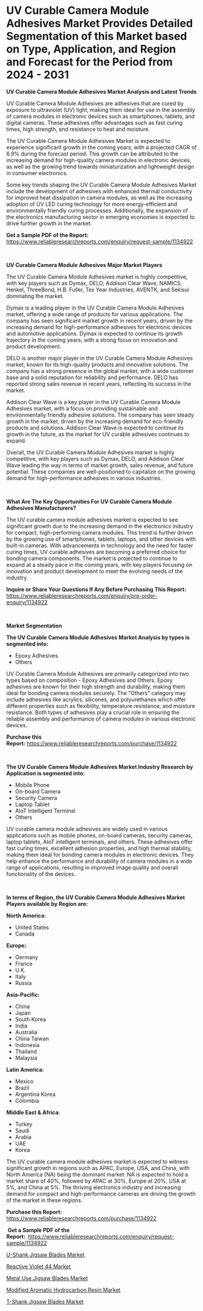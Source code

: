<p><h1>UV Curable Camera Module Adhesives Market Provides Detailed Segmentation of this Market based on Type, Application, and Region and Forecast for the Period from 2024 - 2031</h1></p><p><strong>UV Curable Camera Module Adhesives Market Analysis and Latest Trends</strong></p>
<p><p>UV Curable Camera Module Adhesives are adhesives that are cured by exposure to ultraviolet (UV) light, making them ideal for use in the assembly of camera modules in electronic devices such as smartphones, tablets, and digital cameras. These adhesives offer advantages such as fast curing times, high strength, and resistance to heat and moisture.</p><p>The UV Curable Camera Module Adhesives Market is expected to experience significant growth in the coming years, with a projected CAGR of 6.9% during the forecast period. This growth can be attributed to the increasing demand for high-quality camera modules in electronic devices, as well as the growing trend towards miniaturization and lightweight design in consumer electronics.</p><p>Some key trends shaping the UV Curable Camera Module Adhesives Market include the development of adhesives with enhanced thermal conductivity for improved heat dissipation in camera modules, as well as the increasing adoption of UV LED curing technology for more energy-efficient and environmentally friendly curing processes. Additionally, the expansion of the electronics manufacturing sector in emerging economies is expected to drive further growth in the market.</p></p>
<p><strong>Get a Sample PDF of the Report:&nbsp;</strong> <a href="https://www.reliableresearchreports.com/enquiry/request-sample/1134922">https://www.reliableresearchreports.com/enquiry/request-sample/1134922</a></p>
<p>&nbsp;</p>
<p><strong>UV Curable Camera Module Adhesives Major Market Players</strong></p>
<p><p>The UV Curable Camera Module Adhesives market is highly competitive, with key players such as Dymax, DELO, Addison Clear Wave, NAMICS, Henkel, ThreeBond, H.B. Fuller, Tex Year Industries, AVENTK, and Sekisui dominating the market. </p><p>Dymax is a leading player in the UV Curable Camera Module Adhesives market, offering a wide range of products for various applications. The company has seen significant market growth in recent years, driven by the increasing demand for high-performance adhesives for electronic devices and automotive applications. Dymax is expected to continue its growth trajectory in the coming years, with a strong focus on innovation and product development.</p><p>DELO is another major player in the UV Curable Camera Module Adhesives market, known for its high-quality products and innovative solutions. The company has a strong presence in the global market, with a wide customer base and a solid reputation for reliability and performance. DELO has reported strong sales revenue in recent years, reflecting its success in the market.</p><p>Addison Clear Wave is a key player in the UV Curable Camera Module Adhesives market, with a focus on providing sustainable and environmentally friendly adhesive solutions. The company has seen steady growth in the market, driven by the increasing demand for eco-friendly products and solutions. Addison Clear Wave is expected to continue its growth in the future, as the market for UV curable adhesives continues to expand.</p><p>Overall, the UV Curable Camera Module Adhesives market is highly competitive, with key players such as Dymax, DELO, and Addison Clear Wave leading the way in terms of market growth, sales revenue, and future potential. These companies are well-positioned to capitalize on the growing demand for high-performance adhesives in various industries.</p></p>
<p>&nbsp;</p>
<p><strong>What Are The Key Opportunities For UV Curable Camera Module Adhesives Manufacturers?</strong></p>
<p><p>The UV curable camera module adhesives market is expected to see significant growth due to the increasing demand in the electronics industry for compact, high-performing camera modules. This trend is further driven by the growing use of smartphones, tablets, laptops, and other devices with built-in cameras. With advancements in technology and the need for faster curing times, UV curable adhesives are becoming a preferred choice for bonding camera components. The market is projected to continue to expand at a steady pace in the coming years, with key players focusing on innovation and product development to meet the evolving needs of the industry.</p></p>
<p><strong>Inquire or Share Your Questions If Any Before Purchasing This Report:</strong> <a href="https://www.reliableresearchreports.com/enquiry/pre-order-enquiry/1134922">https://www.reliableresearchreports.com/enquiry/pre-order-enquiry/1134922</a></p>
<p>&nbsp;</p>
<p><strong>Market Segmentation</strong></p>
<p><strong>The UV Curable Camera Module Adhesives Market Analysis by types is segmented into:</strong></p>
<p><ul><li>Epoxy Adhesives</li><li>Others</li></ul></p>
<p><p>UV Curable Camera Module Adhesives are primarily categorized into two types based on composition - Epoxy Adhesives and Others. Epoxy adhesives are known for their high strength and durability, making them ideal for bonding camera modules securely. The "Others" category may include adhesives like acrylics, silicones, and polyurethanes which offer different properties such as flexibility, temperature resistance, and moisture resistance. Both types of adhesives play a crucial role in ensuring the reliable assembly and performance of camera modules in various electronic devices.</p></p>
<p><strong>Purchase this Report:&nbsp;</strong><a href="https://www.reliableresearchreports.com/purchase/1134922">https://www.reliableresearchreports.com/purchase/1134922</a></p>
<p>&nbsp;</p>
<p><strong>The UV Curable Camera Module Adhesives Market Industry Research by Application is segmented into:</strong></p>
<p><ul><li>Mobile Phone</li><li>On-board Camera</li><li>Security Camera</li><li>Laptop Tablet</li><li>AIoT Intelligent Terminal</li><li>Others</li></ul></p>
<p><p>UV curable camera module adhesives are widely used in various applications such as mobile phones, on-board cameras, security cameras, laptop tablets, AIoT intelligent terminals, and others. These adhesives offer fast curing times, excellent adhesion properties, and high thermal stability, making them ideal for bonding camera modules in electronic devices. They help enhance the performance and durability of camera modules in a wide range of applications, resulting in improved image quality and overall functionality of the devices.</p></p>
<p>&nbsp;</p>
<p><strong>In terms of Region, the UV Curable Camera Module Adhesives Market Players available by Region are:</strong></p>
<p>
    <p> <strong> North America: </strong>
        <ul>
            <li>United States</li>
            <li>Canada</li>
        </ul>
        </p> 
    <p> <strong> Europe: </strong>
        <ul>
            <li>Germany</li>
            <li>France</li>
            <li>U.K.</li>
            <li>Italy</li>
            <li>Russia</li>
        </ul>
        </p> 
    <p> <strong> Asia-Pacific: </strong>
        <ul>
            <li>China</li>
            <li>Japan</li>
            <li>South Korea</li>
            <li>India</li>
            <li>Australia</li>
            <li>China Taiwan</li>
            <li>Indonesia</li>
            <li>Thailand</li>
            <li>Malaysia</li>
        </ul>
        </p> 
    <p> <strong> Latin America: </strong>
        <ul>
            <li>Mexico</li>
            <li>Brazil</li>
            <li>Argentina Korea</li>
            <li>Colombia</li>
        </ul>
        </p> 
    <p> <strong> Middle East & Africa: </strong>
        <ul>
            <li>Turkey</li>
            <li>Saudi</li>
            <li>Arabia</li>
            <li>UAE</li>
            <li>Korea</li>
        </ul>
    </p>
    </p>
<p><p>The UV curable camera module adhesives market is expected to witness significant growth in regions such as APAC, Europe, USA, and China, with North America (NA) being the dominant market. NA is expected to hold a market share of 40%, followed by APAC at 30%, Europe at 20%, USA at 5%, and China at 5%. The thriving electronics industry and increasing demand for compact and high-performance cameras are driving the growth of the market in these regions.</p></p>
<p><strong>Purchase this Report: </strong><a href="https://www.reliableresearchreports.com/purchase/1134922">https://www.reliableresearchreports.com/purchase/1134922</a></p>
<p>&nbsp;<strong>Get a Sample PDF of the Report:&nbsp;&nbsp;</strong><a href="https://www.reliableresearchreports.com/enquiry/request-sample/1134922">https://www.reliableresearchreports.com/enquiry/request-sample/1134922</a></p>
<p><strong></strong></p>
<p><p><a href="https://github.com/nathandecarvalho/Market-Research-Report-List-2/blob/main/u-shank-jigsaw-blades-market.md">U-Shank Jigsaw Blades Market</a></p><p><a href="https://issuu.com/reportprime-2/docs/reactive-violet-44-market-size-2030.pptx">Reactive Violet 44 Market</a></p><p><a href="https://github.com/kosella/Market-Research-Report-List-2/blob/main/metal-use-jigsaw-blades-market.md">Metal Use Jigsaw Blades Market</a></p><p><a href="https://issuu.com/reportprime-2/docs/modified-aromatic-hydrocarbon-resin-market-size-20">Modified Aromatic Hydrocarbon Resin Market</a></p><p><a href="https://github.com/julyju69/Market-Research-Report-List-2/blob/main/t-shank-jigsaw-blades-market.md">T-Shank Jigsaw Blades Market</a></p></p>